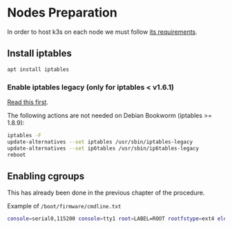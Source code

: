 # Nodes Preparation 

In order to host k3s on each node we must follow [its requirements](https://docs.k3s.io/installation/requirements).

## Install iptables

``` bash
apt install iptables
```

### Enable iptables legacy (only for iptables < v1.6.1)

[Read this first](https://docs.k3s.io/known-issues#iptables).

The following actions are not needed on Debian Bookworm (iptables >= 1.8.9):

``` bash
iptables -F
update-alternatives --set iptables /usr/sbin/iptables-legacy
update-alternatives --set ip6tables /usr/sbin/ip6tables-legacy
reboot
```

## Enabling cgroups

This has already been done in the previous chapter of the procedure.

Example of `/boot/firmware/cmdline.txt`

``` bash
console=serial0,115200 console=tty1 root=LABEL=ROOT rootfstype=ext4 elevator=deadline fsck.repair=yes rootwait cgroup_memory=1 cgroup_enable=memory cgroup_enable=cpuset
```

